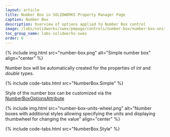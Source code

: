```yaml
---
layout: article
title: Number Box in SOLIDWORKS Property Manager Page
caption: Number Box
description: Overview of options applied to Number Box control
image: /labs/solidworks/swex/pmpage/controls/number-box/number-box-units-wheel.png
toc_group_name: labs-solidworks-swex
order: 6
---
```

{% include img.html src="number-box.png" alt="Simple number box" align="center" %}

Number box will be automatically created for the properties of *int* and *double* types.

{% include code-tabs.html src="NumberBox.Simple" %}

Style of the number box can be customized via the [NumberBoxOptionsAttribute](https://docs.codestack.net/swex/pmpage/html/T_CodeStack_SwEx_PMPage_Attributes_NumberBoxOptionsAttribute.htm)

{% include img.html src="number-box-units-wheel.png" alt="Number boxes with additional styles allowing specifying the units and displaying thumbwheel for changing the value" align="center" %}

{% include code-tabs.html src="NumberBox.Style" %}
